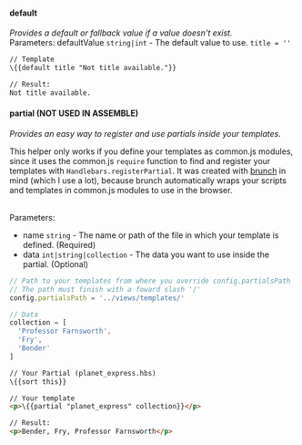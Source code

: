 #### default
_Provides a default or fallback value if a value doesn't exist._
<br>Parameters: defaultValue `string|int` - The default value to use. `title = ''`

``` html
// Template
\{{default title "Not title available."}}

// Result:
Not title available.
```

#### partial (**NOT USED IN ASSEMBLE**)
_Provides an easy way to register and use partials inside your templates._

This helper only works if you define your templates as common.js modules, since it uses the common.js `require` function to find and register your templates with `Handlebars.registerPartial`. It was created with [brunch](http://brunch.io) in mind (which I use a lot), because brunch automatically wraps your scripts and templates in common.js modules to use in the browser.

<br>Parameters:

* name `string` - The name or path of the file in which your template is defined. (Required)
* data `int|string|collection` - The data you want to use inside the partial. (Optional)

``` js
// Path to your templates from where you override config.partialsPath
// The path must finish with a foward slash '/'
config.partialsPath = '../views/templates/'

// Data
collection = [
  'Professor Farnsworth', 
  'Fry', 
  'Bender'
]
```
``` html
// Your Partial (planet_express.hbs)
\{{sort this}}

// Your template
<p>\{{partial "planet_express" collection}}</p>

// Result:
<p>Bender, Fry, Professor Farnsworth</p>
```
